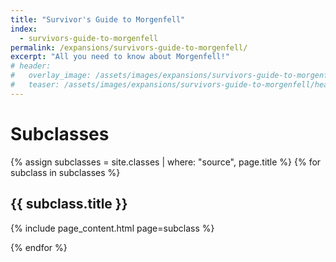 ```yaml
---
title: "Survivor's Guide to Morgenfell"
index:
  - survivors-guide-to-morgenfell
permalink: /expansions/survivors-guide-to-morgenfell/
excerpt: "All you need to know about Morgenfell!"
# header:
#   overlay_image: /assets/images/expansions/survivors-guide-to-morgenfell/header.png
#   teaser: /assets/images/expansions/survivors-guide-to-morgenfell/header.jpg
---
```


# Subclasses
{% assign subclasses = site.classes | where: "source", page.title %}
{% for subclass in subclasses %}

  <h2>{{ subclass.title }}</h2>

  {% include page_content.html page=subclass %}

{% endfor %}
